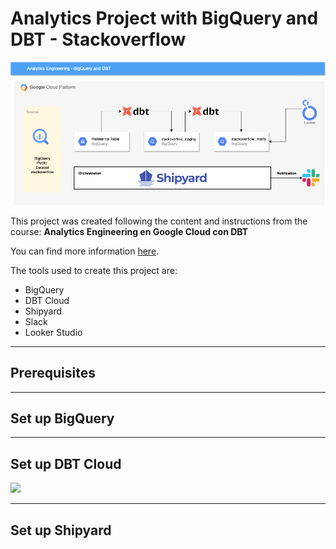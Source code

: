 # Analytics Project with BigQuery and DBT - Stackoverflow

![Alt text](dbt.png?raw=true "Cloud Diagram BigQuery-DBT")

This project was created following the content and instructions from 
the course: **Analytics Engineering en Google Cloud con DBT**

You can find more information [here](https://www.udemy.com/course/analytics-engineering-en-google-cloud-con-dbt/).

The tools used to create this project are:
- BigQuery
- DBT Cloud
- Shipyard
- Slack
- Looker Studio

***
## Prerequisites 

***

## Set up BigQuery 

***

## Set up DBT Cloud

<img width="1150" src="https://user-images.githubusercontent.com/2066453/210103440-03364254-8471-49d4-bb87-3147b20b4f29.png">

***

## Set up Shipyard

